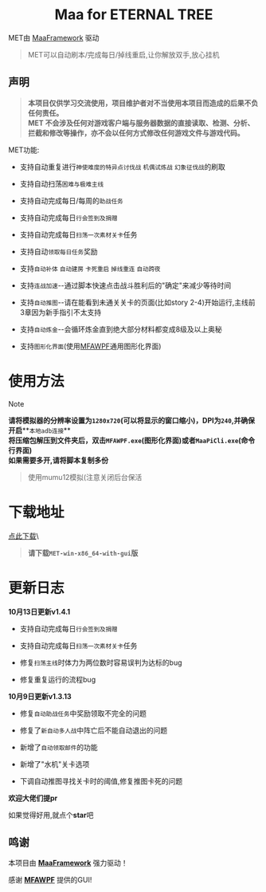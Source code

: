 <!-- markdownlint-disable MD033 MD041 -->
<p align="center">
</p>

<div align="center">

# Maa for ETERNAL TREE

</div>

MET由 [MaaFramework](https://github.com/MaaXYZ/MaaFramework) 驱动

>MET可以自动刷本/完成每日/掉线重启,让你解放双手,放心挂机

## 声明
>**本项目仅供学习交流使用，项目维护者对不当使用本项目而造成的后果不负任何责任。**\
>**MET 不会涉及任何对游戏客户端与服务器数据的直接读取、检测、分析、拦截和修改等操作，亦不会以任何方式修改任何游戏文件与游戏代码。**

MET功能:

 - 支持自动重复进行`神使难度的特异点讨伐战` `机偶试炼战` `幻象征伐战`的刷取

 - 支持自动扫荡`困难与极难主线`

 - 支持自动完成每日/每周的`助战任务`

 - 支持自动完成每日`行会签到及捐赠`

 - 支持自动完成每日`扫荡一次素材关卡`任务

 - 支持自动`领取每日任务`奖励

 - 支持`自动补体` `自动建房` `卡死重启` `掉线重连` `自动跨夜`

 - 支持`连战加速`--通过脚本快速点击战斗胜利后的"确定"来减少等待时间

 - 支持`自动推图`--请在能看到未通关关卡的页面(比如story 2-4)开始运行,主线前3章因为新手指引不太支持

 - 支持`自动炼金`--会循环炼金直到绝大部分材料都变成8级及以上奥秘

 - 支持`图形化界面`(使用[MFAWPF](https://github.com/SweetSmellFox/MFAWPF)通用图形化界面)

# 使用方法
>[!NOTE]
>**请将模拟器的分辨率设置为`1280x720`(可以将显示的窗口缩小)，DPI为`240`,并确保开启****`本地adb连接`**\
>**将压缩包解压到文件夹后，双击`MFAWPF.exe`(图形化界面)或者`MaaPiCli.exe`(命令行界面)**\
>**如果需要多开,请将脚本复制多份**

>使用mumu12模拟(注意关闭后台保活

# 下载地址
[点此下载](https://github.com/shanchuan001/MET/releases)\
>**请下载`MET-win-x86_64-with-gui`版**


# 更新日志
**10月13日更新v1.4.1**

 - 支持自动完成每日`行会签到及捐赠`

 - 支持自动完成每日`扫荡一次素材关卡`任务

 - 修复`扫荡主线`时体力为两位数时容易误判为达标的bug
  
 - 修复重复运行的流程bug

**10月9日更新v1.3.13**

 - 修复`自动助战任务`中奖励领取不完全的问题

 - 修复了`新自动多人战`中阵亡后不能自动退出的问题

 - 新增了`自动领取邮件`的功能

 - 新增了"水机"关卡选项

 - 下调自动推图寻找关卡时的阈值,修复推图卡死的问题
   
  **欢迎大佬们提pr**

如果觉得好用,就点个**star**吧

## 鸣谢

本项目由 **[MaaFramework](https://github.com/MaaXYZ/MaaFramework)** 强力驱动！
 
感谢 **[MFAWPF](https://github.com/SweetSmellFox/MFAWPF)** 提供的GUI!

